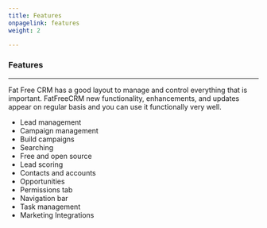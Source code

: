 ```yaml
---
title: Features
onpagelink: features
weight: 2

---
```


### Features
--------

Fat Free CRM has a good layout to manage and control everything that is important. FatFreeCRM new functionality, enhancements, and updates appear on regular basis and you can use it functionally very well.

- Lead management
- Campaign management
- Build campaigns
- Searching
- Free and open source
- Lead scoring
- Contacts and accounts
- Opportunities
- Permissions tab
- Navigation bar
- Task management
- Marketing Integrations
 
